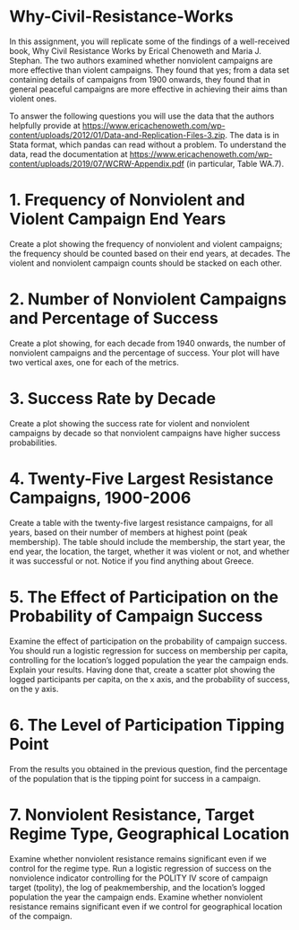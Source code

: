 # Why-Civil-Resistance-Works

In this assignment, you will replicate some of the findings of a well-received book, Why Civil Resistance Works by Erical Chenoweth and Maria J. Stephan. The two authors examined whether nonviolent campaigns are more effective than violent campaigns. They found that yes; from a data set containing details of campaigns from 1900 onwards, they found that in general peaceful campaigns are more effective in achieving their aims than violent ones.

To answer the following questions you will use the data that the authors helpfully provide at https://www.ericachenoweth.com/wp-content/uploads/2012/01/Data-and-Replication-Files-3.zip. The data is in Stata format, which pandas can read without a problem. To understand the data, read the documentation at https://www.ericachenoweth.com/wp-content/uploads/2019/07/WCRW-Appendix.pdf (in particular, Table WA.7).

# 1. Frequency of Nonviolent and Violent Campaign End Years

Create a plot showing the frequency of nonviolent and violent campaigns; the frequency should be counted based on their end years, at decades. The violent and nonviolent campaign counts should be stacked on each other.

# 2. Number of Nonviolent Campaigns and Percentage of Success
Create a plot showing, for each decade from 1940 onwards, the number of nonviolent campaigns and the percentage of success. Your plot will have two vertical axes, one for each of the metrics.

# 3. Success Rate by Decade
Create a plot showing the success rate for violent and nonviolent campaigns by decade so that nonviolent campaigns have higher success probabilities.

# 4. Twenty-Five Largest Resistance Campaigns, 1900-2006
Create a table with the twenty-five largest resistance campaigns, for all years, based on their number of members at highest point (peak membership). The table should include the membership, the start year, the end year, the location, the target, whether it was violent or not, and whether it was successful or not. Notice if you find anything about Greece.

# 5. The Effect of Participation on the Probability of Campaign Success
Examine the effect of participation on the probability of campaign success. You should run a logistic regression for success on membership per capita, controlling for the location’s logged population the year the campaign ends. Explain your results.
Having done that, create a scatter plot showing the logged participants per capita, on the x axis, and the probability of success, on the y axis.


# 6. The Level of Participation Tipping Point
From the results you obtained in the previous question, find the percentage of the population that is the tipping point for success in a campaign.

# 7. Nonviolent Resistance, Target Regime Type, Geographical Location
Examine whether nonviolent resistance remains significant even if we control for the regime type. Run a logistic regression of success on the nonviolence indicator controlling for the POLITY IV score of campaign target (tpolity), the log of peakmembership, and the location’s logged population the year the campaign ends. Examine whether nonviolent resistance remains significant even if we control for geographical location of the compaign.
